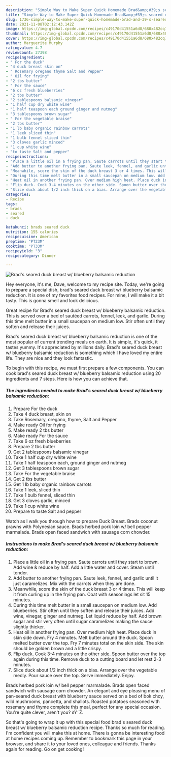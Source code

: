 ```yaml
---
description: "Simple Way to Make Super Quick Homemade Brad&amp;#39;s seared duck breast w/ blueberry balsamic reduction"
title: "Simple Way to Make Super Quick Homemade Brad&amp;#39;s seared duck breast w/ blueberry balsamic reduction"
slug: 1736-simple-way-to-make-super-quick-homemade-brad-and-39-s-seared-duck-breast-w-blueberry-balsamic-reduction
date: 2021-11-08T02:12:43.142Z
image: https://img-global.cpcdn.com/recipes/c49170d41551a6d8/680x482cq70/brads-seared-duck-breast-w-blueberry-balsamic-reduction-recipe-main-photo.jpg
thumbnail: https://img-global.cpcdn.com/recipes/c49170d41551a6d8/680x482cq70/brads-seared-duck-breast-w-blueberry-balsamic-reduction-recipe-main-photo.jpg
cover: https://img-global.cpcdn.com/recipes/c49170d41551a6d8/680x482cq70/brads-seared-duck-breast-w-blueberry-balsamic-reduction-recipe-main-photo.jpg
author: Marguerite Murphy
ratingvalue: 4.7
reviewcount: 27398
recipeingredient:
- " For the duck"
- "4 duck breast skin on"
- " Rosemary oregano thyme Salt and Pepper"
- " Oil for frying"
- "2 tbs butter"
- " For the sauce"
- "6 oz fresh blueberries"
- "2 tbs butter"
- "2 tablespoons balsamic vinegar"
- "1 half cup dry white wine"
- "1 half teaspoon each ground ginger and nutmeg"
- "3 tablespoons brown sugar"
- " For the vegetable braise"
- "2 tbs butter"
- "1 lb baby organic rainbow carrots"
- "1 leek sliced thin"
- "1 bulb fennel sliced thin"
- "3 cloves garlic minced"
- "1 cup white wine"
- "to taste Salt and pepper"
recipeinstructions:
- "Place a little oil in a frying pan. Saute carrots until they start to brown. Add wine &amp; reduce by half. Add a little water and cover. Steam until tender."
- "Add butter to another frying pan. Saute leek, fennel, and garlic until it just caramelizes. Mix with the carrots when they are done."
- "Meanwhile, score the skin of the duck breast 3 or 4 times. This will keep it from curling up in the frying pan. Coat with seasonings let sit 15 minutes."
- "During this time melt butter in a small saucepan on medium low. Add blueberries. Stir often until they soften and release their juices. Add wine, vinegar, ginger and nutmeg. Let liquid reduce by half. Add brown sugar and stir very often until sugar caramelizes making the sauce slightly thicker."
- "Heat oil in another frying pan. Over medium high heat. Place duck in skin side down. Fry 4 minutes. Melt butter around the duck. Spoon melted butter over the top. Fry 7 minutes total on the skin side. The skin should be golden brown and a little crispy."
- "Flip duck. Cook 3-4 minutes on the other side. Spoon butter over the top again during this time. Remove duck to a cutting board and let rest 2-3 minutes."
- "Slice duck about 1/2 inch thick on a bias. Arrange over the vegetable medly. Pour sauce over the top. Serve immediately. Enjoy."
categories:
- Recipe
tags:
- brads
- seared
- duck

katakunci: brads seared duck 
nutrition: 155 calories
recipecuisine: American
preptime: "PT23M"
cooktime: "PT33M"
recipeyield: "3"
recipecategory: Dinner

---
```



![Brad&#39;s seared duck breast w/ blueberry balsamic reduction](https://img-global.cpcdn.com/recipes/c49170d41551a6d8/680x482cq70/brads-seared-duck-breast-w-blueberry-balsamic-reduction-recipe-main-photo.jpg)

Hey everyone, it's me, Dave, welcome to my recipe site. Today, we're going to prepare a special dish, brad&#39;s seared duck breast w/ blueberry balsamic reduction. It is one of my favorites food recipes. For mine, I will make it a bit tasty. This is gonna smell and look delicious.

Great recipe for Brad&#39;s seared duck breast w/ blueberry balsamic reduction. This is served over a bed of sautéed carrots, fennel, leek, and garlic. During this time melt butter in a small saucepan on medium low. Stir often until they soften and release their juices.

Brad&#39;s seared duck breast w/ blueberry balsamic reduction is one of the most popular of current trending meals on earth. It is simple, it's quick, it tastes yummy. It's appreciated by millions daily. Brad&#39;s seared duck breast w/ blueberry balsamic reduction is something which I have loved my entire life. They are nice and they look fantastic.


To begin with this recipe, we must first prepare a few components. You can cook brad&#39;s seared duck breast w/ blueberry balsamic reduction using 20 ingredients and 7 steps. Here is how you can achieve that.

<!--inarticleads1-->

##### The ingredients needed to make Brad&#39;s seared duck breast w/ blueberry balsamic reduction:

1. Prepare  For the duck
1. Take 4 duck breast, skin on
1. Take  Rosemary, oregano, thyme, Salt and Pepper
1. Make ready  Oil for frying
1. Make ready 2 tbs butter
1. Make ready  For the sauce
1. Take 6 oz fresh blueberries
1. Prepare 2 tbs butter
1. Get 2 tablespoons balsamic vinegar
1. Take 1 half cup dry white wine
1. Take 1 half teaspoon each, ground ginger and nutmeg
1. Get 3 tablespoons brown sugar
1. Take  For the vegetable braise
1. Get 2 tbs butter
1. Get 1 lb baby organic rainbow carrots
1. Take 1 leek, sliced thin
1. Take 1 bulb fennel, sliced thin
1. Get 3 cloves garlic, minced
1. Take 1 cup white wine
1. Prepare to taste Salt and pepper


Watch as I walk you through how to prepare Duck Breast. Brads coconut prawns with Polynesian sauce. Brads herbed pork loin w/ bell pepper marmalade. Brads open faced sandwich with sausage corn chowder. 

<!--inarticleads2-->

##### Instructions to make Brad&#39;s seared duck breast w/ blueberry balsamic reduction:

1. Place a little oil in a frying pan. Saute carrots until they start to brown. Add wine &amp; reduce by half. Add a little water and cover. Steam until tender.
1. Add butter to another frying pan. Saute leek, fennel, and garlic until it just caramelizes. Mix with the carrots when they are done.
1. Meanwhile, score the skin of the duck breast 3 or 4 times. This will keep it from curling up in the frying pan. Coat with seasonings let sit 15 minutes.
1. During this time melt butter in a small saucepan on medium low. Add blueberries. Stir often until they soften and release their juices. Add wine, vinegar, ginger and nutmeg. Let liquid reduce by half. Add brown sugar and stir very often until sugar caramelizes making the sauce slightly thicker.
1. Heat oil in another frying pan. Over medium high heat. Place duck in skin side down. Fry 4 minutes. Melt butter around the duck. Spoon melted butter over the top. Fry 7 minutes total on the skin side. The skin should be golden brown and a little crispy.
1. Flip duck. Cook 3-4 minutes on the other side. Spoon butter over the top again during this time. Remove duck to a cutting board and let rest 2-3 minutes.
1. Slice duck about 1/2 inch thick on a bias. Arrange over the vegetable medly. Pour sauce over the top. Serve immediately. Enjoy.


Brads herbed pork loin w/ bell pepper marmalade. Brads open faced sandwich with sausage corn chowder. An elegant and eye pleasing menu of pan-seared duck breast with blueberry sauce served on a bed of bok choy, wild mushrooms, pancetta, and shallots. Roasted potatoes seasoned with rosemary and thyme complete this meal, perfect for any special occasion. You&#39;re quite clever, aren&#39;t you? ðŸ˜Ž. 

So that's going to wrap it up with this special food brad&#39;s seared duck breast w/ blueberry balsamic reduction recipe. Thanks so much for reading. I'm confident you will make this at home. There is gonna be interesting food at home recipes coming up. Remember to bookmark this page in your browser, and share it to your loved ones, colleague and friends. Thanks again for reading. Go on get cooking!
